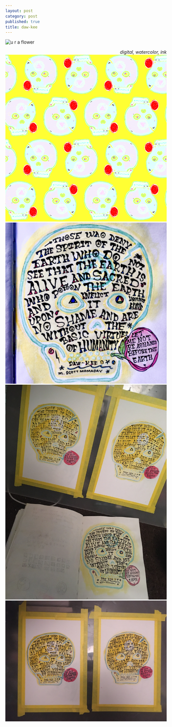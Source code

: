 ```yaml
---
layout: post
category: post
published: true
title: daw-kee
---
```

![u r a flower](/media/ura-flower.jpeg)
<!--more-->
<span class='date' style='float:right;'>*digital, watercolor, ink*</span>  
  
  
![pattern](/media/flower-pattern.png)  
![daw-kee](/media/daw-kee.jpeg)
![daw-kee 1](/media/daw-kee-1.jpeg)
![daw-kee 2](/media/daw-kee-2.jpeg)
